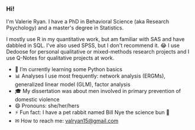 ### Hi!

I'm Valerie Ryan. I have a PhD in Behavioral Science (aka Research Psychology) and a master's degree in Statistics.

I mostly use R in my quantitative work, but am familiar with SAS and have dabbled in SQL. I've also used SPSS, but I don't recommend it. 😂 I use Dedoose for personal qualitative or mixed-methods research projects and I use Q-Notes for qualitative projects at work.


- 🔭 I’m currently learning some Python basics
- 📊 Analyses I use most frequently: network analysis (ERGMs), generalized linear model (GLM), factor analysis
- 🎓 My dissertation was about men involved in primary prevention of domestic violence
- 😄 Pronouns: she/her/hers
- ⚡ Fun fact: I have a pet rabbit named Bill Nye the science bun 🐇
- ✉ How to reach me: valryan15@gmail.com

